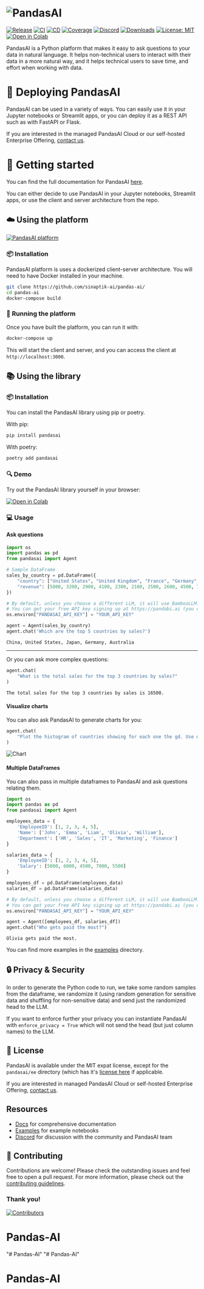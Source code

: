 # ![PandasAI](assets/logo.png)

[![Release](https://img.shields.io/pypi/v/pandasai?label=Release&style=flat-square)](https://pypi.org/project/pandasai/)
[![CI](https://github.com/sinaptik-ai/pandas-ai/actions/workflows/ci.yml/badge.svg)](https://github.com/sinaptik-ai/pandas-ai/actions/workflows/ci.yml/badge.svg)
[![CD](https://github.com/sinaptik-ai/pandas-ai/actions/workflows/cd.yml/badge.svg)](https://github.com/sinaptik-ai/pandas-ai/actions/workflows/cd.yml/badge.svg)
[![Coverage](https://codecov.io/gh/sinaptik-ai/pandas-ai/branch/main/graph/badge.svg)](https://codecov.io/gh/sinaptik-ai/pandas-ai)
[![Discord](https://dcbadge.vercel.app/api/server/kF7FqH2FwS?style=flat&compact=true)](https://discord.gg/kF7FqH2FwS)
[![Downloads](https://static.pepy.tech/badge/pandasai)](https://pepy.tech/project/pandasai) [![License: MIT](https://img.shields.io/badge/License-MIT-yellow.svg)](https://opensource.org/licenses/MIT)
[![Open in Colab](https://colab.research.google.com/assets/colab-badge.svg)](https://colab.research.google.com/drive/1ZnO-njhL7TBOYPZaqvMvGtsjckZKrv2E?usp=sharing)

PandasAI is a Python platform that makes it easy to ask questions to your data in natural language. It helps non-technical users to interact with their data in a more natural way, and it helps technical users to save time, and effort when working with data.

# 🚀 Deploying PandasAI

PandasAI can be used in a variety of ways. You can easily use it in your Jupyter notebooks or Streamlit apps, or you can deploy it as a REST API such as with FastAPI or Flask.

If you are interested in the managed PandasAI Cloud or our self-hosted Enterprise Offering, [contact us](https://forms.gle/JEUqkwuTqFZjhP7h8).

# 🔧 Getting started

You can find the full documentation for PandasAI [here](https://pandas-ai.readthedocs.io/en/latest/).

You can either decide to use PandasAI in your Jupyter notebooks, Streamlit apps, or use the client and server architecture from the repo.

## ☁️ Using the platform

[![PandasAI platform](assets/demo.gif?raw=true)](https://www.youtube.com/watch?v=kh61wEy9GYM)

### 📦 Installation

PandasAI platform is uses a dockerized client-server architecture. You will need to have Docker installed in your machine.

```bash
git clone https://github.com/sinaptik-ai/pandas-ai/
cd pandas-ai
docker-compose build
```

### 🚀 Running the platform

Once you have built the platform, you can run it with:

```bash
docker-compose up
```

This will start the client and server, and you can access the client at `http://localhost:3000`.

## 📚 Using the library

### 📦 Installation

You can install the PandasAI library using pip or poetry.

With pip:

```bash
pip install pandasai
```

With poetry:

```bash
poetry add pandasai
```

### 🔍 Demo

Try out the PandasAI library yourself in your browser:

[![Open in Colab](https://colab.research.google.com/assets/colab-badge.svg)](https://colab.research.google.com/drive/1ZnO-njhL7TBOYPZaqvMvGtsjckZKrv2E?usp=sharing)

### 💻 Usage

#### Ask questions

```python
import os
import pandas as pd
from pandasai import Agent

# Sample DataFrame
sales_by_country = pd.DataFrame({
    "country": ["United States", "United Kingdom", "France", "Germany", "Italy", "Spain", "Canada", "Australia", "Japan", "China"],
    "revenue": [5000, 3200, 2900, 4100, 2300, 2100, 2500, 2600, 4500, 7000]
})

# By default, unless you choose a different LLM, it will use BambooLLM.
# You can get your free API key signing up at https://pandabi.ai (you can also configure it in your .env file)
os.environ["PANDASAI_API_KEY"] = "YOUR_API_KEY"

agent = Agent(sales_by_country)
agent.chat('Which are the top 5 countries by sales?')
```

```
China, United States, Japan, Germany, Australia
```

---

Or you can ask more complex questions:

```python
agent.chat(
    "What is the total sales for the top 3 countries by sales?"
)
```

```
The total sales for the top 3 countries by sales is 16500.
```

#### Visualize charts

You can also ask PandasAI to generate charts for you:

```python
agent.chat(
    "Plot the histogram of countries showing for each one the gd. Use different colors for each bar",
)
```

![Chart](assets/histogram-chart.png?raw=true)

#### Multiple DataFrames

You can also pass in multiple dataframes to PandasAI and ask questions relating them.

```python
import os
import pandas as pd
from pandasai import Agent

employees_data = {
    'EmployeeID': [1, 2, 3, 4, 5],
    'Name': ['John', 'Emma', 'Liam', 'Olivia', 'William'],
    'Department': ['HR', 'Sales', 'IT', 'Marketing', 'Finance']
}

salaries_data = {
    'EmployeeID': [1, 2, 3, 4, 5],
    'Salary': [5000, 6000, 4500, 7000, 5500]
}

employees_df = pd.DataFrame(employees_data)
salaries_df = pd.DataFrame(salaries_data)

# By default, unless you choose a different LLM, it will use BambooLLM.
# You can get your free API key signing up at https://pandabi.ai (you can also configure it in your .env file)
os.environ["PANDASAI_API_KEY"] = "YOUR_API_KEY"

agent = Agent([employees_df, salaries_df])
agent.chat("Who gets paid the most?")
```

```
Olivia gets paid the most.
```

You can find more examples in the [examples](examples) directory.

## 🔒 Privacy & Security

In order to generate the Python code to run, we take some random samples from the dataframe, we randomize it (using random generation for sensitive data and shuffling for non-sensitive data) and send just the randomized head to the LLM.

If you want to enforce further your privacy you can instantiate PandasAI with `enforce_privacy = True` which will not send the head (but just column names) to the LLM.

## 📜 License

PandasAI is available under the MIT expat license, except for the `pandasai/ee` directory (which has it's [license here](https://github.com/Sinaptik-AI/pandas-ai/blob/master/pandasai/ee/LICENSE) if applicable.

If you are interested in managed PandasAI Cloud or self-hosted Enterprise Offering, [contact us](https://forms.gle/JEUqkwuTqFZjhP7h8).

## Resources

- [Docs](https://pandas-ai.readthedocs.io/en/latest/) for comprehensive documentation
- [Examples](examples) for example notebooks
- [Discord](https://discord.gg/kF7FqH2FwS) for discussion with the community and PandasAI team

## 🤝 Contributing

Contributions are welcome! Please check the outstanding issues and feel free to open a pull request.
For more information, please check out the [contributing guidelines](CONTRIBUTING.md).

### Thank you!

[![Contributors](https://contrib.rocks/image?repo=sinaptik-ai/pandas-ai)](https://github.com/sinaptik-ai/pandas-ai/graphs/contributors)
# Pandas-AI
"# Pandas-AI" 
"# Pandas-AI" 
# Pandas-AI
